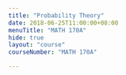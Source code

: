 ```yaml
---
title: "Probability Theory"
date: 2018-06-25T11:00:00+08:00
menuTitle: "MATH 170A"
hide: true
layout: "course"
courseNumber: "MATH 170A"

---
```

